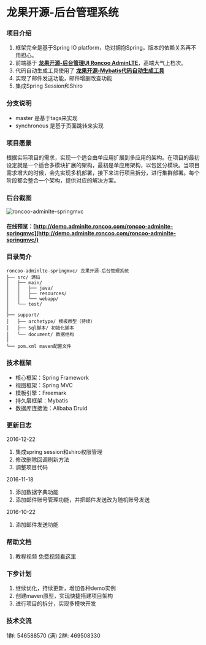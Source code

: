 # 龙果开源-后台管理系统

### 项目介绍
1. 框架完全是基于Spring IO platform，绝对拥抱Spring，版本的依赖关系再不用担心。
2. 前端基于 **[龙果开源-后台管理UI Roncoo AdminLTE](https://github.com/roncoo/roncoo-adminLTE/)**，高端大气上档次。
3. 代码自动生成工具使用了 **[龙果开源-Mybatis代码自动生成工具](https://github.com/roncoo/roncoo-mybatis-generator)**
4. 实现了邮件发送功能，邮件增删改查功能
5. 集成Spring Session和Shiro

### 分支说明
* master 是基于tags来实现
* synchronous 是基于页面跳转来实现


### 项目愿景
根据实际项目的需求，实现一个适合由单应用扩展到多应用的架构。在项目的最初设定就是一个适合多模块扩展的架构，最初是单应用架构，以包区分模块。当项目需求增大的时候，会先实现多机部署，接下来进行项目拆分，进行集群部署。每个阶段都会整合一个架构，提供对应的解决方案。


### 后台截图
![roncoo-adminlte-springmvc](http://www.roncoo.com/images/adminlte.png)

#### 在线预览：**[http://demo.adminlte.roncoo.com/roncoo-adminlte-springmvc](http://demo.adminlte.roncoo.com/roncoo-adminlte-springmvc/)**

### 目录简介
```
roncoo-adminlte-springmvc/ 龙果开源-后台管理系统
├── src/ 源码
│   ├── main/
│   │   ├── java/
│   │   ├── resources/
│   │   └── webapp/
│   └── test/
│
├── support/ 
│   ├── archetype/ 模板原型（待续）
│   ├── Sql脚本/ 初始化脚本
│   └── document/ 数据结构
│
└── pom.xml maven配置文件

```

### 技术框架
* 核心框架：Spring Framework
* 视图框架：Spring MVC
* 模板引擎：Freemark
* 持久层框架：Mybatis
* 数据库连接池：Alibaba Druid

### 更新日志

2016-12-22
1. 集成spring session和shiro权限管理
2. 修改删除回调刷新方法
3. 调整项目代码

2016-11-18
1. 添加数据字典功能
2. 添加邮件账号管理功能，并把邮件发送改为随机账号发送

2016-10-22
1. 添加邮件发送功能

### 帮助文档
1. 教程视频 [免费视频看这里](http://www.roncoo.com/course/view/d33d4b6f515e4ea9abec6454ef13c774)

### 下步计划
1. 继续优化，持续更新，增加各种demo实例
2. 创建maven原型，实现快捷搭建项目架构
3. 进行项目的拆分，实现多模块开发

### 技术交流
1群: 546588570 (满)
2群: 469508330


